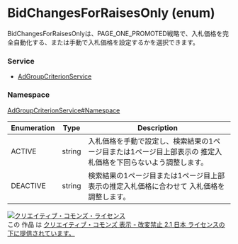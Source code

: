# BidChangesForRaisesOnly (enum)
BidChangesForRaisesOnlyは、PAGE_ONE_PROMOTED戦略で、入札価格を完全自動化する、または手動で入札価格を設定するかを選択できます。

### Service
+ [AdGroupCriterionService](../../services/AdGroupCriterionService.md)

### Namespace
[AdGroupCriterionService#Namespace](../../services/AdGroupCriterionService.md#namespace)

| Enumeration | Type | Description |
|---|---|---|
| ACTIVE| string| 入札価格を手動で設定し、検索結果の1ページ目または1ページ目上部表示の 推定入札価格を下回らないよう調整します。 |
| DEACTIVE| string| 検索結果の1ページ目または1ページ目上部表示の推定入札価格に合わせて 入札価格を調整します。 |

<a rel="license" href="http://creativecommons.org/licenses/by-nd/2.1/jp/"><img alt="クリエイティブ・コモンズ・ライセンス" style="border-width:0" src="https://i.creativecommons.org/l/by-nd/2.1/jp/88x31.png" /></a><br />この 作品 は <a rel="license" href="http://creativecommons.org/licenses/by-nd/2.1/jp/">クリエイティブ・コモンズ 表示 - 改変禁止 2.1 日本 ライセンスの下に提供されています。</a>
